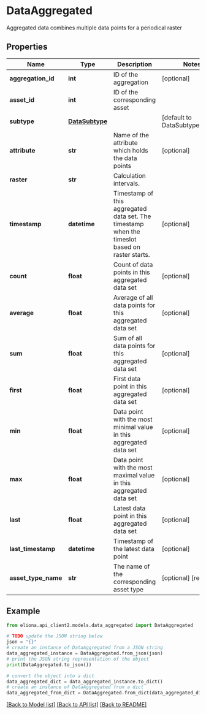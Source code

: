 # DataAggregated

Aggregated data combines multiple data points for a periodical raster

## Properties

Name | Type | Description | Notes
------------ | ------------- | ------------- | -------------
**aggregation_id** | **int** | ID of the aggregation | [optional] 
**asset_id** | **int** | ID of the corresponding asset | 
**subtype** | [**DataSubtype**](DataSubtype.md) |  | [default to DataSubtype.INPUT]
**attribute** | **str** | Name of the attribute which holds the data points | [optional] 
**raster** | **str** | Calculation intervals. | 
**timestamp** | **datetime** | Timestamp of this aggregated data set. The timestamp when the timeslot based on raster starts. | [optional] 
**count** | **float** | Count of data points in this aggregated data set | [optional] 
**average** | **float** | Average of all data points for this aggregated data set | [optional] 
**sum** | **float** | Sum of all data points for this aggregated data set | [optional] 
**first** | **float** | First data point in this aggregated data set | [optional] 
**min** | **float** | Data point with the most minimal value in this aggregated data set | [optional] 
**max** | **float** | Data point with the most maximal value in this aggregated data set | [optional] 
**last** | **float** | Latest data point in this aggregated data set | [optional] 
**last_timestamp** | **datetime** | Timestamp of the latest data point | [optional] 
**asset_type_name** | **str** | The name of the corresponding asset type | [optional] [readonly] 

## Example

```python
from eliona.api_client2.models.data_aggregated import DataAggregated

# TODO update the JSON string below
json = "{}"
# create an instance of DataAggregated from a JSON string
data_aggregated_instance = DataAggregated.from_json(json)
# print the JSON string representation of the object
print(DataAggregated.to_json())

# convert the object into a dict
data_aggregated_dict = data_aggregated_instance.to_dict()
# create an instance of DataAggregated from a dict
data_aggregated_from_dict = DataAggregated.from_dict(data_aggregated_dict)
```
[[Back to Model list]](../README.md#documentation-for-models) [[Back to API list]](../README.md#documentation-for-api-endpoints) [[Back to README]](../README.md)


